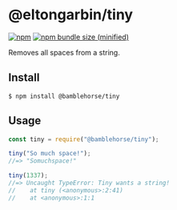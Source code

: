 # @eltongarbin/tiny

[![npm](https://img.shields.io/npm/v/@eltongarbin/tiny.svg)](https://github.com/eltongarbin/tiny)
[![npm bundle size (minified)](https://img.shields.io/bundlephobia/min/react.svg)](https://github.com/eltongarbin/tiny)

Removes all spaces from a string.

## Install

```
$ npm install @bamblehorse/tiny
```

## Usage

```js
const tiny = require("@bamblehorse/tiny");

tiny("So much space!");
//=> "Somuchspace!"

tiny(1337);
//=> Uncaught TypeError: Tiny wants a string!
//    at tiny (<anonymous>:2:41)
//    at <anonymous>:1:1
```